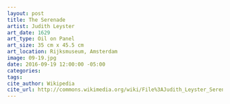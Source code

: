 ```yaml
---
layout: post
title: The Serenade
artist: Judith Leyster
art_date: 1629
art_type: Oil on Panel
art_size: 35 cm x 45.5 cm
art_location: Rijksmuseum, Amsterdam
image: 09-19.jpg
date: 2016-09-19 12:00:00 -05:00
categories:
tags:
cite_author: Wikipedia
cite_url: http://commons.wikimedia.org/wiki/File%3AJudith_Leyster_Serenade.jpg
---
```

